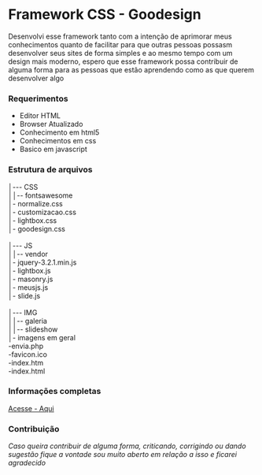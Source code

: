 # Framework CSS - Goodesign
Desenvolvi esse framework tanto com a intenção de aprimorar meus conhecimentos quanto de facilitar para que outras pessoas possasm desenvolver seus sites de forma simples e ao mesmo tempo com um design mais moderno, espero que esse framework possa contribuir de alguma forma para as pessoas que estão aprendendo como as que querem desenvolver algo

### Requerimentos 

* Editor HTML
* Browser Atualizado
* Conhecimento em html5
* Conhecimentos em css
* Basico em javascript

### Estrutura de arquivos 

│--- CSS<br>
││-- fontsawesome<br>
│- normalize.css<br>
│- customizacao.css<br>
│- lightbox.css<br>
│- goodesign.css<br>
<br>
│--- JS<br>
││-- vendor<br>
│- jquery-3.2.1.min.js<br>
│- lightbox.js<br>
│- masonry.js<br>
│- meusjs.js<br>
│- slide.js<br>
<br>
│--- IMG<br>
││-- galeria<br>
││-- slideshow<br>
│- imagens em geral<br>
-envia.php<br>
-favicon.ico<br>
-index.htm<br>
-index.html<br>

### Informações completas

[Acesse -  Aqui](http://ferramentas.goodesign.com.br/framework/)

### Contribuição

_Caso queira contribuir de alguma forma, criticando, corrigindo ou dando sugestão fique a vontade sou muito aberto em relação a isso e ficarei agradecido_






